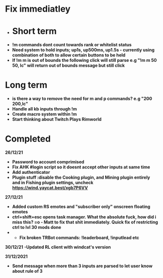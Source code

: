 # Fix immediatley 





- # Short term
- **!m commands dont count towards rank or whitelist status**
- **Need system to hold inputs; up1s, up500ms, up1.5s - currently using combination of both to allow certain buttons to be held**
- **If !m m is out of bounds the following click will still parse e.g "!m m 50 50, lc" will return out of bounds message but still click**


# Long term
 - **is there a way to remove the need for m and p commands? e.g  "200 200,lc"**
 - **Handle all kb inputs through !m**
 - **Create macro system within !m**
 - **Start thinking about Twitch Plays Rimworld**


# Completed 

**26/12/21**
- **Password to account comprimised**
- **Fix AHK #login script so it doesnt accept other inputs at same time**
- **Add authenticator**
- **Plugin stuff :disable the Cooking plugin, and Mining plugin entirely and in Fishing plugin settings, uncheck https://wind.yaycat.best/xgb7P6VV** 

**27/12/21**
- **Added custom RS emotes and "subscriber only" onscreen floating emotes** 
- **ctrl+shift+esc opens task manager. What the absolute fuck, how did i miss this? =o - Matt to fix that shit immediately. Quick fix of restricting ctrl to lvl 30 mods done**
- - **Fix broken TRBot commands: !leaderboard, !inputlead etc**

**30/12/21**
**-Updated RL client with windcat's version**

**31/12/2021**
- **Send message when more than 3 inputs are parsed to let user know about rule of 3**
